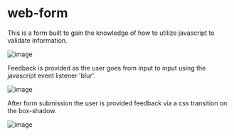 # web-form

This is a form built to gain the knowledge of how to utilize javascript to validate information.

![image](https://github.com/user-attachments/assets/c8c392da-db91-418a-8733-ab11dab81856)

Feedback is provided as the user goes from input to input using the javascript event listener 'blur'.

![image](https://github.com/user-attachments/assets/9ce99359-8940-4dab-a86f-8c16e162926b)

After form submission the user is provided feedback via a css transition on the box-shadow.

![image](https://github.com/user-attachments/assets/051f56fe-8b0a-4c19-a7f6-a412057eea7c)
